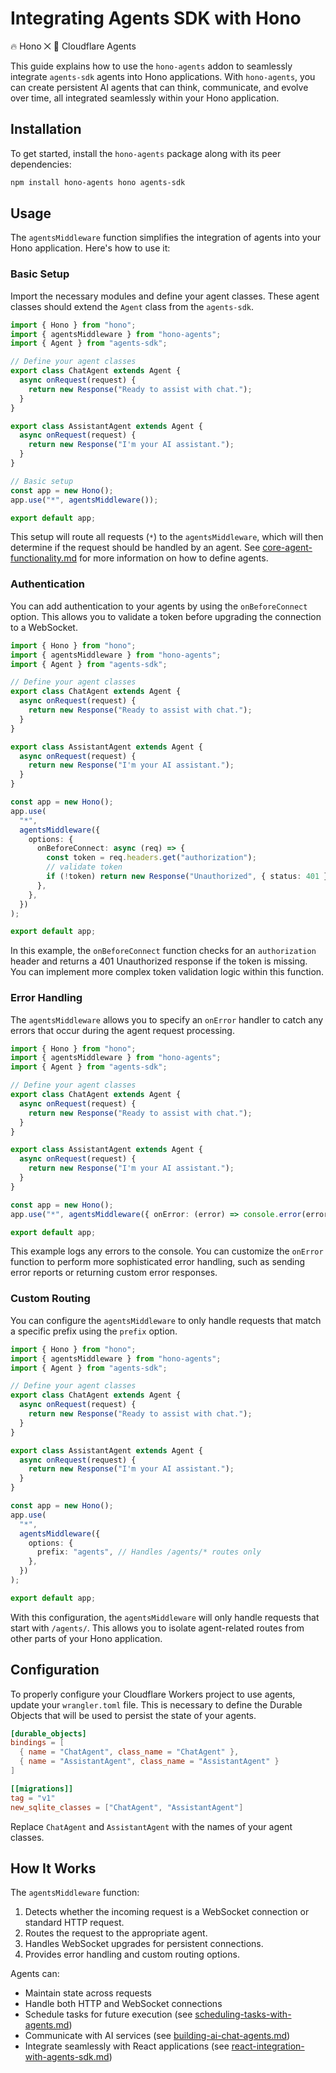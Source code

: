 # Integrating Agents SDK with Hono

🔥 Hono ⨉ 🧠 Cloudflare Agents

This guide explains how to use the `hono-agents` addon to seamlessly integrate `agents-sdk` agents into Hono applications. With `hono-agents`, you can create persistent AI agents that can think, communicate, and evolve over time, all integrated seamlessly within your Hono application.

## Installation

To get started, install the `hono-agents` package along with its peer dependencies:

```bash
npm install hono-agents hono agents-sdk
```

## Usage

The `agentsMiddleware` function simplifies the integration of agents into your Hono application. Here's how to use it:

### Basic Setup

Import the necessary modules and define your agent classes. These agent classes should extend the `Agent` class from the `agents-sdk`.

```ts
import { Hono } from "hono";
import { agentsMiddleware } from "hono-agents";
import { Agent } from "agents-sdk";

// Define your agent classes
export class ChatAgent extends Agent {
  async onRequest(request) {
    return new Response("Ready to assist with chat.");
  }
}

export class AssistantAgent extends Agent {
  async onRequest(request) {
    return new Response("I'm your AI assistant.");
  }
}

// Basic setup
const app = new Hono();
app.use("*", agentsMiddleware());

export default app;
```

This setup will route all requests (`*`) to the `agentsMiddleware`, which will then determine if the request should be handled by an agent. See [core-agent-functionality.md](core-agent-functionality.md) for more information on how to define agents.

### Authentication

You can add authentication to your agents by using the `onBeforeConnect` option. This allows you to validate a token before upgrading the connection to a WebSocket.

```ts
import { Hono } from "hono";
import { agentsMiddleware } from "hono-agents";
import { Agent } from "agents-sdk";

// Define your agent classes
export class ChatAgent extends Agent {
  async onRequest(request) {
    return new Response("Ready to assist with chat.");
  }
}

export class AssistantAgent extends Agent {
  async onRequest(request) {
    return new Response("I'm your AI assistant.");
  }
}

const app = new Hono();
app.use(
  "*",
  agentsMiddleware({
    options: {
      onBeforeConnect: async (req) => {
        const token = req.headers.get("authorization");
        // validate token
        if (!token) return new Response("Unauthorized", { status: 401 });
      },
    },
  })
);

export default app;
```

In this example, the `onBeforeConnect` function checks for an `authorization` header and returns a 401 Unauthorized response if the token is missing. You can implement more complex token validation logic within this function.

### Error Handling

The `agentsMiddleware` allows you to specify an `onError` handler to catch any errors that occur during the agent request processing.

```ts
import { Hono } from "hono";
import { agentsMiddleware } from "hono-agents";
import { Agent } from "agents-sdk";

// Define your agent classes
export class ChatAgent extends Agent {
  async onRequest(request) {
    return new Response("Ready to assist with chat.");
  }
}

export class AssistantAgent extends Agent {
  async onRequest(request) {
    return new Response("I'm your AI assistant.");
  }
}

const app = new Hono();
app.use("*", agentsMiddleware({ onError: (error) => console.error(error) }));

export default app;
```

This example logs any errors to the console. You can customize the `onError` function to perform more sophisticated error handling, such as sending error reports or returning custom error responses.

### Custom Routing

You can configure the `agentsMiddleware` to only handle requests that match a specific prefix using the `prefix` option.

```ts
import { Hono } from "hono";
import { agentsMiddleware } from "hono-agents";
import { Agent } from "agents-sdk";

// Define your agent classes
export class ChatAgent extends Agent {
  async onRequest(request) {
    return new Response("Ready to assist with chat.");
  }
}

export class AssistantAgent extends Agent {
  async onRequest(request) {
    return new Response("I'm your AI assistant.");
  }
}

const app = new Hono();
app.use(
  "*",
  agentsMiddleware({
    options: {
      prefix: "agents", // Handles /agents/* routes only
    },
  })
);

export default app;
```

With this configuration, the `agentsMiddleware` will only handle requests that start with `/agents/`. This allows you to isolate agent-related routes from other parts of your Hono application.

## Configuration

To properly configure your Cloudflare Workers project to use agents, update your `wrangler.toml` file. This is necessary to define the Durable Objects that will be used to persist the state of your agents.

```toml
[durable_objects]
bindings = [
  { name = "ChatAgent", class_name = "ChatAgent" },
  { name = "AssistantAgent", class_name = "AssistantAgent" }
]

[[migrations]]
tag = "v1"
new_sqlite_classes = ["ChatAgent", "AssistantAgent"]
```

Replace `ChatAgent` and `AssistantAgent` with the names of your agent classes.

## How It Works

The `agentsMiddleware` function:

1.  Detects whether the incoming request is a WebSocket connection or standard HTTP request.
2.  Routes the request to the appropriate agent.
3.  Handles WebSocket upgrades for persistent connections.
4.  Provides error handling and custom routing options.

Agents can:

- Maintain state across requests
- Handle both HTTP and WebSocket connections
- Schedule tasks for future execution (see [scheduling-tasks-with-agents.md](scheduling-tasks-with-agents.md))
- Communicate with AI services (see [building-ai-chat-agents.md](building-ai-chat-agents.md))
- Integrate seamlessly with React applications (see [react-integration-with-agents-sdk.md](react-integration-with-agents-sdk.md))

